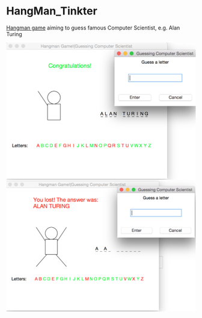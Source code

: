 # HangMan_Tinkter

[Hangman game](en.wikipedia.org/wiki/Hangman_(game)) aiming to guess famous Computer Scientist, e.g. Alan Turing

![Wining](https://github.com/Shanni/HangMan_Tinkter/blob/master/win.png)
![Losing](https://github.com/Shanni/HangMan_Tinkter/blob/master/loss.png)
